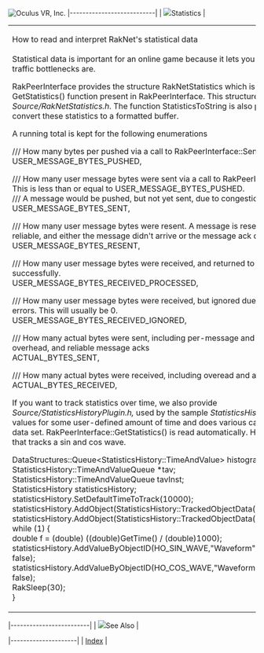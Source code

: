 <span style="background-color: rgb(255, 255, 255);">![Oculus VR, Inc.](RakNet_Icon_Final-copy.jpg)</span>
|---------------------------|
| ![](spacer.gif)Statistics |

<table>
<colgroup>
<col width="100%" />
</colgroup>
<tbody>
<tr class="odd">
<td align="left"><p><span class="RakNetBlueHeader">How to read and interpret RakNet's statistical data </span><br /><br /> Statistical data is important for an online game because it lets you see where your traffic bottlenecks are.</p>
<p>RakPeerInterface provides the structure RakNetStatistics which is returned by the GetStatistics() function present in RakPeerInterface. This structure is defined in <em>Source/RakNetStatistics.h</em>. The function StatisticsToString is also provided which will convert these statistics to a formatted buffer.</p>
<p>A running total is kept for the following enumerations</p>
<p>/// How many bytes per pushed via a call to RakPeerInterface::Send()<br /> USER_MESSAGE_BYTES_PUSHED,</p>
<p>/// How many user message bytes were sent via a call to RakPeerInterface::Send(). This is less than or equal to USER_MESSAGE_BYTES_PUSHED.<br /> /// A message would be pushed, but not yet sent, due to congestion control<br /> USER_MESSAGE_BYTES_SENT,</p>
<p>/// How many user message bytes were resent. A message is resent if it is marked as reliable, and either the message didn't arrive or the message ack didn't arrive.<br /> USER_MESSAGE_BYTES_RESENT,</p>
<p>/// How many user message bytes were received, and returned to the user successfully.<br /> USER_MESSAGE_BYTES_RECEIVED_PROCESSED,</p>
<p>/// How many user message bytes were received, but ignored due to data format errors. This will usually be 0.<br /> USER_MESSAGE_BYTES_RECEIVED_IGNORED,</p>
<p>/// How many actual bytes were sent, including per-message and per-datagram overhead, and reliable message acks<br /> ACTUAL_BYTES_SENT,</p>
<p>/// How many actual bytes were received, including overead and acks.<br /> ACTUAL_BYTES_RECEIVED,</p>
<p>If you want to track statistics over time, we also provide <em>Source/StatisticsHistoryPlugin.h,</em> used by the sample <em>StatisticsHistoryTest</em>. It tracks values for some user-defined amount of time and does various calculations on the data set. RakPeerInterface::GetStatistics() is read automatically. Here is sample code that tracks a sin and cos wave.</p>
<p>DataStructures::Queue&lt;StatisticsHistory::TimeAndValue&gt; histogram;<br /> StatisticsHistory::TimeAndValueQueue *tav;<br /> StatisticsHistory::TimeAndValueQueue tavInst;<br /> StatisticsHistory statisticsHistory;<br /> statisticsHistory.SetDefaultTimeToTrack(10000);<br /> statisticsHistory.AddObject(StatisticsHistory::TrackedObjectData(HO_SIN_WAVE,0,0));<br /> statisticsHistory.AddObject(StatisticsHistory::TrackedObjectData(HO_COS_WAVE,0,0));<br /> while (1) {<br /> double f = (double) ((double)GetTime() / (double)1000);<br /> statisticsHistory.AddValueByObjectID(HO_SIN_WAVE,&quot;Waveform&quot;,sin(f),GetTime(), false);<br /> statisticsHistory.AddValueByObjectID(HO_COS_WAVE,&quot;Waveform&quot;,cos(f),GetTime(), false);<br /> RakSleep(30);<br /> }<br /></p></td>
</tr>
</tbody>
</table>

|-------------------------|
| ![](spacer.gif)See Also |

|---------------------|
| [Index](index.html) |
